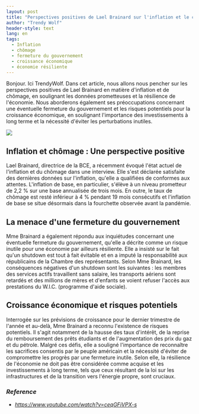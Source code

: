 ```yaml
---
layout: post
title: "Perspectives positives de Lael Brainard sur l'inflation et le chômage, inquiétudes sur la fermeture du gouvernement"
author: "Trendy Wolf"
header-style: text
lang: en
tags:
  - Inflation
  - chômage
  - fermeture du gouvernement
  - croissance économique
  - économie résiliente
---
```


Bonjour. Ici TrendyWolf. Dans cet article, nous allons nous pencher sur les perspectives positives de Lael Brainard en matière d'inflation et de chômage, en soulignant les données prometteuses et la résilience de l'économie. Nous aborderons également ses préoccupations concernant une éventuelle fermeture du gouvernement et les risques potentiels pour la croissance économique, en soulignant l'importance des investissements à long terme et la nécessité d'éviter les perturbations inutiles.

<img
    src="https://i.ytimg.com/vi/ceqGFiVPX-s/hqdefault.jpg"
/>


## Inflation et chômage : Une perspective positive
Lael Brainard, directrice de la BCE, a récemment évoqué l'état actuel de l'inflation et du chômage dans une interview. Elle s'est déclarée satisfaite des dernières données sur l'inflation, qu'elle a qualifiées de conformes aux attentes. L'inflation de base, en particulier, s'élève à un niveau prometteur de 2,2 % sur une base annualisée de trois mois. En outre, le taux de chômage est resté inférieur à 4 % pendant 19 mois consécutifs et l'inflation de base se situe désormais dans la fourchette observée avant la pandémie.

## La menace d'une fermeture du gouvernement
Mme Brainard a également répondu aux inquiétudes concernant une éventuelle fermeture du gouvernement, qu'elle a décrite comme un risque inutile pour une économie par ailleurs résiliente. Elle a insisté sur le fait qu'un shutdown est tout à fait évitable et en a imputé la responsabilité aux républicains de la Chambre des représentants. Selon Mme Brainard, les conséquences négatives d'un shutdown sont les suivantes : les membres des services actifs travaillent sans salaire, les transports aériens sont retardés et des millions de mères et d'enfants se voient refuser l'accès aux prestations du W.I.C. (programme d'aide sociale).

## Croissance économique et risques potentiels
Interrogée sur les prévisions de croissance pour le dernier trimestre de l'année et au-delà, Mme Brainard a reconnu l'existence de risques potentiels. Il s'agit notamment de la hausse des taux d'intérêt, de la reprise du remboursement des prêts étudiants et de l'augmentation des prix du gaz et du pétrole. Malgré ces défis, elle a souligné l'importance de reconnaître les sacrifices consentis par le peuple américain et la nécessité d'éviter de compromettre les progrès par une fermeture inutile. Selon elle, la résilience de l'économie ne doit pas être considérée comme acquise et les investissements à long terme, tels que ceux résultant de la loi sur les infrastructures et de la transition vers l'énergie propre, sont cruciaux.


### _Reference_
- _https://www.youtube.com/watch?v=ceqGFiVPX-s_

